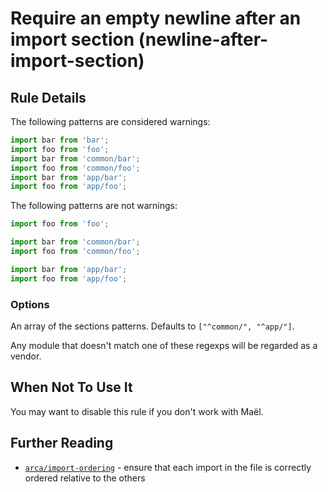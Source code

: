# Require an empty newline after an import section (newline-after-import-section)


## Rule Details

The following patterns are considered warnings:

```js
import bar from 'bar';
import foo from 'foo';
import bar from 'common/bar';
import foo from 'common/foo';
import bar from 'app/bar';
import foo from 'app/foo';
```

The following patterns are not warnings:

```js
import foo from 'foo';

import bar from 'common/bar';
import foo from 'common/foo';

import bar from 'app/bar';
import foo from 'app/foo';
```

### Options

An array of the sections patterns. Defaults to `["^common/", "^app/"]`.

Any module that doesn't match one of these regexps will be regarded as a vendor.

## When Not To Use It

You may want to disable this rule if you don't work with Maël.

## Further Reading

* [`arca/import-ordering`](https://github.com/arcanis/eslint-plugin-arca/blob/master/docs/rules/import-ordering.md) - ensure that each import in the file is correctly ordered relative to the others
